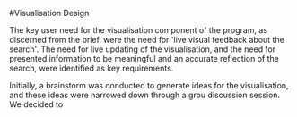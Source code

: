 #Visualisation Design

The key user need for the visualisation component of the program, as discerned from the brief, were the need for 'live visual feedback about the search'. 
The need for live updating of the visualisation, and the need for presented information to be meaningful and an accurate reflection of the search, were identified as key requirements.

Initially, a brainstorm was conducted to generate ideas for the visualisation, and these ideas were narrowed down through a grou discussion session. We decided to